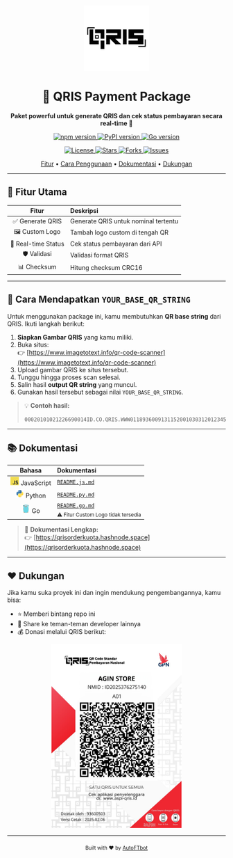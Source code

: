 <p align="center">
  <img src="qriss.png" alt="QRIS Logo" width="150"/>
</p>

<h1 align="center">🚀 QRIS Payment Package</h1>

<p align="center">
  <strong>Paket powerful untuk generate QRIS dan cek status pembayaran secara real-time 🔄</strong>
</p>

<p align="center">
  <a href="https://www.npmjs.com/package/qris-payment">
    <img src="https://img.shields.io/npm/v/qris-payment?style=for-the-badge&logo=npm&color=crimson" alt="npm version" />
  </a>
  <a href="https://pypi.org/project/qris-payment/">
    <img src="https://img.shields.io/pypi/v/qris-payment?style=for-the-badge&logo=python&color=blue" alt="PyPI version" />
  </a>
  <a href="https://pkg.go.dev/github.com/AutoFTbot/OrderKuota-go">
    <img src="https://img.shields.io/badge/Go-1.0.0-blue?style=for-the-badge&logo=go" alt="Go version" />
  </a>
</p>

<p align="center">
  <a href="https://github.com/AutoFTbot/Qris-OrderKuota/blob/main/LICENSE">
    <img src="https://img.shields.io/github/license/AutoFTbot/Qris-OrderKuota?style=for-the-badge&color=orange" alt="License" />
  </a>
  <a href="https://github.com/AutoFTbot/Qris-OrderKuota/stargazers">
    <img src="https://img.shields.io/github/stars/AutoFTbot/Qris-OrderKuota?style=for-the-badge&logo=github" alt="Stars" />
  </a>
  <a href="https://github.com/AutoFTbot/Qris-OrderKuota/network">
    <img src="https://img.shields.io/github/forks/AutoFTbot/Qris-OrderKuota?style=for-the-badge&logo=github" alt="Forks" />
  </a>
  <a href="https://github.com/AutoFTbot/Qris-OrderKuota/issues">
    <img src="https://img.shields.io/github/issues/AutoFTbot/Qris-OrderKuota?style=for-the-badge&logo=github" alt="Issues" />
  </a>
</p>

<p align="center">
  <a href="#-fitur-utama">Fitur</a> •
  <a href="#-cara-mendapatkan-your_base_qr_string">Cara Penggunaan</a> •
  <a href="#-dokumentasi">Dokumentasi</a> •
  <a href="#-dukungan">Dukungan</a>
</p>

---

## 🌟 Fitur Utama

<div align="center">

| Fitur | Deskripsi |
|:---:|:---|
| ✅ Generate QRIS | Generate QRIS untuk nominal tertentu |
| 🖼️ Custom Logo | Tambah logo custom di tengah QR |
| 📡 Real-time Status | Cek status pembayaran dari API |
| 🛡️ Validasi | Validasi format QRIS |
| 📊 Checksum | Hitung checksum CRC16 |

</div>

---

## 🧾 Cara Mendapatkan `YOUR_BASE_QR_STRING`

Untuk menggunakan package ini, kamu membutuhkan **QR base string** dari QRIS. Ikuti langkah berikut:

1. **Siapkan Gambar QRIS** yang kamu miliki.  
2. Buka situs:  
   👉 [https://www.imagetotext.info/qr-code-scanner](https://www.imagetotext.info/qr-code-scanner)  
3. Upload gambar QRIS ke situs tersebut.  
4. Tunggu hingga proses scan selesai.  
5. Salin hasil **output QR string** yang muncul.  
6. Gunakan hasil tersebut sebagai nilai `YOUR_BASE_QR_STRING`.

> 💡 **Contoh hasil:**  
> ```
> 00020101021226690014ID.CO.QRIS.WWW01189360091311520010303120123456789040415ID10203040506070809051003UME51440014ID.CO.BANK90203123456303201234567890503...
> ```

---

## 📚 Dokumentasi

<div align="center">

| Bahasa | Dokumentasi |
|:---:|:---|
| <img src="https://raw.githubusercontent.com/devicons/devicon/master/icons/javascript/javascript-original.svg" width="20" height="20"/> JavaScript | [`README.js.md`](README.js.md) |
| <img src="https://raw.githubusercontent.com/devicons/devicon/master/icons/python/python-original.svg" width="20" height="20"/> Python | [`README.py.md`](README.py.md) |
| <img src="https://raw.githubusercontent.com/devicons/devicon/master/icons/go/go-original.svg" width="20" height="20"/> Go | [`README.go.md`](README.go.md) <br/> <sub>⚠️ Fitur Custom Logo tidak tersedia</sub> |

</div>

> 📖 **Dokumentasi Lengkap:**  
> 👉 [https://qrisorderkuota.hashnode.space](https://qrisorderkuota.hashnode.space)

---

## ❤️ Dukungan

Jika kamu suka proyek ini dan ingin mendukung pengembangannya, kamu bisa:

- ⭐ Memberi bintang repo ini  
- 🔄 Share ke teman-teman developer lainnya  
- 💰 Donasi melalui QRIS berikut:

<p align="center">
  <img src="https://raw.githubusercontent.com/AutoFTbot/AutoFTbot/refs/heads/main/assets/QRIS.jpg" alt="Donasi via QRIS" width="300"/>
</p>

---

<div align="center">
  <sub>Built with ❤️ by <a href="https://github.com/AutoFTbot">AutoFTbot</a></sub>
</div>
